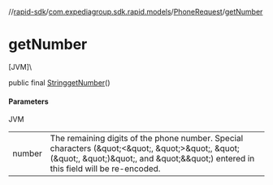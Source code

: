 //[rapid-sdk](../../../index.md)/[com.expediagroup.sdk.rapid.models](../index.md)/[PhoneRequest](index.md)/[getNumber](get-number.md)

# getNumber

[JVM]\

public final [String](https://docs.oracle.com/javase/8/docs/api/java/lang/String.html)[getNumber](get-number.md)()

#### Parameters

JVM

| | |
|---|---|
| number | The remaining digits of the phone number. Special characters (\&quot;<\&quot;, \&quot;>\&quot;, \&quot;(\&quot;, \&quot;)\&quot;, and \&quot;&\&quot;) entered in this field will be re-encoded. |
